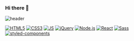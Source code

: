 ### Hi there 👋

<!--
**YJN0331/YJN0331** is a ✨ _special_ ✨ repository because its `README.md` (this file) appears on your GitHub profile.

Here are some ideas to get you started:

- 🔭 I’m currently working on ...
- 🌱 I’m currently learning ...
- 👯 I’m looking to collaborate on ...
- 🤔 I’m looking for help with ...
- 💬 Ask me about ...
- 📫 How to reach me: ...
- 😄 Pronouns: ...
- ⚡ Fun fact: ...
-->
![header](https://capsule-render.vercel.app/api?type=Waving&color=auto&height=300&section=header&text=NYJ%200331&fontSize=90)

[![HTML5](https://img.shields.io/badge/HTML5-E34F26?style=flat-square&logo=HTML5&logoColor=black)](https://github.com/YJN0331/Koreit)
[![CSS3](https://img.shields.io/badge/CSS3-1572b6?style=flat-square&logo=JavaScript&logoColor=black)](https://github.com/YJN0331/Koreit)
[![JS](https://img.shields.io/badge/JavaScript-F7DF1E?style=flat-square&logo=JavaScript&logoColor=black)](https://github.com/YJN0331/Koreit)
[![jQuery](https://img.shields.io/badge/jQuery-0769AD?style=flat-square&logo=JavaScript&logoColor=black)](https://github.com/YJN0331/Koreit)
[![Node.js](https://img.shields.io/badge/Node.js-339933?style=flat-square&logo=JavaScript&logoColor=black)](https://github.com/YJN0331/Koreit)
[![React](https://img.shields.io/badge/React-61DAFB?style=flat-square&logo=JavaScript&logoColor=black)](https://github.com/YJN0331/Koreit)
[![Sass](https://img.shields.io/badge/Sass-CC6699?style=flat-square&logo=JavaScript&logoColor=black)](https://github.com/YJN0331/Koreit)
[![styled-components](https://img.shields.io/badge/styled--components-DB7093?style=flat-square&logo=JavaScript&logoColor=black)](https://github.com/YJN0331/Koreit)
